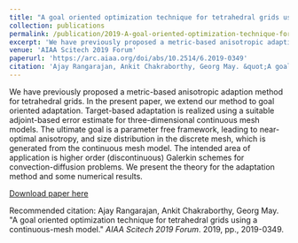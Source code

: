 ```yaml
---
title: "A goal oriented optimization technique for tetrahedral grids using a continuous-mesh model"
collection: publications
permalink: /publication/2019-A-goal-oriented-optimization-technique-for-tetrahedral-grids-using-a-continuous-mesh-model.md
excerpt: 'We have previously proposed a metric-based anisotropic adaption method for tetrahedral grids. In the present paper, we extend our method to goal oriented adaptation. Target-based adaptation is realized using a suitable adjoint-based error estimate for three-dimensional continuous mesh models. The ultimate goal is a parameter free framework, leading to near- optimal anisotropy, and size distribution in the discrete mesh, which is generated from the continuous mesh model. The intended area of application is higher order (discontinuous) Galerkin schemes for convection-diffusion problems. We present the theory for the adaptation method and some numerical results.'date: 2019-01-01
venue: 'AIAA Scitech 2019 Forum'
paperurl: 'https://arc.aiaa.org/doi/abs/10.2514/6.2019-0349'
citation: 'Ajay Rangarajan, Ankit Chakraborthy, Georg May. &quot;A goal oriented optimization technique for tetrahedral grids using a continuous-mesh model.&quot; <i>AIAA Scitech 2019 Forum</i>. 2019, pp., 2019-0349.'
---
```

We have previously proposed a metric-based anisotropic adaption method for tetrahedral grids. In the present paper, we extend our method to goal oriented adaptation. Target-based adaptation is realized using a suitable adjoint-based error estimate for three-dimensional continuous mesh models. The ultimate goal is a parameter free framework, leading to near- optimal anisotropy, and size distribution in the discrete mesh, which is generated from the continuous mesh model. The intended area of application is higher order (discontinuous) Galerkin schemes for convection-diffusion problems. We present the theory for the adaptation method and some numerical results.

[Download paper here](https://arc.aiaa.org/doi/abs/10.2514/6.2019-0349)

Recommended citation: Ajay Rangarajan, Ankit Chakraborthy, Georg May. &quot;A goal oriented optimization technique for tetrahedral grids using a continuous-mesh model.&quot; <i>AIAA Scitech 2019 Forum</i>. 2019, pp., 2019-0349.